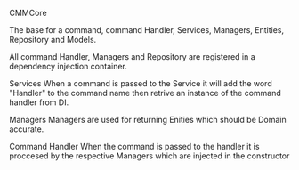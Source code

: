 CMMCore

The base for a command, command Handler, Services, Managers, Entities, Repository and Models.

All command Handler, Managers and Repository are registered in a dependency injection container.

Services
When a command is passed to the Service it will add the word "Handler" to the command name then retrive an instance of the command handler from DI.

Managers
Managers are used for returning Enities which should be Domain accurate.

Command Handler
When the command is passed to the handler it is proccesed by the respective Managers which are injected in the constructor
